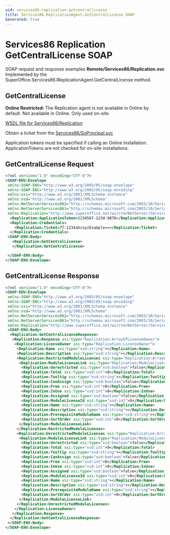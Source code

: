 ```yaml
---
uid: services86-replication-getcentrallicense
title: Services86.ReplicationAgent.GetCentralLicense SOAP
Generated: true
---
```


# Services86 Replication GetCentralLicense SOAP

SOAP request and response examples **Remote/Services86/Replication.svc**
Implemented by the <see cref="M:SuperOffice.Services86.IReplicationAgent.GetCentralLicense">SuperOffice.Services86.IReplicationAgent.GetCentralLicense</see> method.

## GetCentralLicense

<para /><b>Online Restricted:</b> The Replication agent is not available in Online by default. Not available in Online. Only used on-site.




[WSDL file for Services86/Replication](../Services86-Replication.md)

Obtain a ticket from the [Services86/SoPrincipal.svc](../SoPrincipal/SoPrincipal.md)

Application tokens must be specified if calling an Online installation. ApplicationTokens are not checked for on-site installations.

## GetCentralLicense Request

```xml
<?xml version="1.0" encoding="UTF-8"?>
<SOAP-ENV:Envelope
 xmlns:SOAP-ENV="http://www.w3.org/2003/05/soap-envelope"
 xmlns:SOAP-ENC="http://www.w3.org/2003/05/soap-encoding"
 xmlns:xsi="http://www.w3.org/2001/XMLSchema-instance"
 xmlns:xsd="http://www.w3.org/2001/XMLSchema"
 xmlns:NetServerServices862="http://schemas.microsoft.com/2003/10/Serialization/Arrays"
 xmlns:NetServerServices861="http://schemas.microsoft.com/2003/10/Serialization/"
 xmlns:Replication="http://www.superoffice.net/ws/crm/NetServer/Services86">
  <Replication:ApplicationToken>1234567-1234-9876</Replication:ApplicationToken>
  <Replication:Credentials>
    <Replication:Ticket>7T:1234abcxyzExample==</Replication:Ticket>
  </Replication:Credentials>
 <SOAP-ENV:Body>
   <Replication:GetCentralLicense>
   </Replication:GetCentralLicense>

 </SOAP-ENV:Body>
</SOAP-ENV:Envelope>

```


## GetCentralLicense Response

```xml
<?xml version="1.0" encoding="UTF-8"?>
<SOAP-ENV:Envelope
 xmlns:SOAP-ENV="http://www.w3.org/2003/05/soap-envelope"
 xmlns:SOAP-ENC="http://www.w3.org/2003/05/soap-encoding"
 xmlns:xsi="http://www.w3.org/2001/XMLSchema-instance"
 xmlns:xsd="http://www.w3.org/2001/XMLSchema"
 xmlns:NetServerServices862="http://schemas.microsoft.com/2003/10/Serialization/Arrays"
 xmlns:NetServerServices861="http://schemas.microsoft.com/2003/10/Serialization/"
 xmlns:Replication="http://www.superoffice.net/ws/crm/NetServer/Services86">
 <SOAP-ENV:Body>
  <Replication:GetCentralLicenseResponse>
   <Replication:Response xsi:type="Replication:ArrayOfLicenseOwner">
    <Replication:LicenseOwner xsi:type="Replication:LicenseOwner">
     <Replication:Name xsi:type="xsd:string"></Replication:Name>
     <Replication:Description xsi:type="xsd:string"></Replication:Description>
     <Replication:RestrictedModuleLicenses xsi:type="Replication:ArrayOfModuleLicenseLink">
      <Replication:ModuleLicenseLink xsi:type="Replication:ModuleLicenseLink">
       <Replication:Unrestricted xsi:type="xsd:boolean">false</Replication:Unrestricted>
       <Replication:Total xsi:type="xsd:int">0</Replication:Total>
       <Replication:Tooltip xsi:type="xsd:string"></Replication:Tooltip>
       <Replication:CanAssign xsi:type="xsd:boolean">false</Replication:CanAssign>
       <Replication:Free xsi:type="xsd:int">0</Replication:Free>
       <Replication:InUse xsi:type="xsd:int">0</Replication:InUse>
       <Replication:Assigned xsi:type="xsd:boolean">false</Replication:Assigned>
       <Replication:ModuleLicenseId xsi:type="xsd:int">0</Replication:ModuleLicenseId>
       <Replication:Name xsi:type="xsd:string"></Replication:Name>
       <Replication:Description xsi:type="xsd:string"></Replication:Description>
       <Replication:PrerequisiteModuleName xsi:type="xsd:string"></Replication:PrerequisiteModuleName>
       <Replication:SortOrder xsi:type="xsd:int">0</Replication:SortOrder>
      </Replication:ModuleLicenseLink>
     </Replication:RestrictedModuleLicenses>
     <Replication:UnrestrictedModuleLicenses xsi:type="Replication:ArrayOfModuleLicenseLink">
      <Replication:ModuleLicenseLink xsi:type="Replication:ModuleLicenseLink">
       <Replication:Unrestricted xsi:type="xsd:boolean">false</Replication:Unrestricted>
       <Replication:Total xsi:type="xsd:int">0</Replication:Total>
       <Replication:Tooltip xsi:type="xsd:string"></Replication:Tooltip>
       <Replication:CanAssign xsi:type="xsd:boolean">false</Replication:CanAssign>
       <Replication:Free xsi:type="xsd:int">0</Replication:Free>
       <Replication:InUse xsi:type="xsd:int">0</Replication:InUse>
       <Replication:Assigned xsi:type="xsd:boolean">false</Replication:Assigned>
       <Replication:ModuleLicenseId xsi:type="xsd:int">0</Replication:ModuleLicenseId>
       <Replication:Name xsi:type="xsd:string"></Replication:Name>
       <Replication:Description xsi:type="xsd:string"></Replication:Description>
       <Replication:PrerequisiteModuleName xsi:type="xsd:string"></Replication:PrerequisiteModuleName>
       <Replication:SortOrder xsi:type="xsd:int">0</Replication:SortOrder>
      </Replication:ModuleLicenseLink>
     </Replication:UnrestrictedModuleLicenses>
    </Replication:LicenseOwner>
   </Replication:Response>
  </Replication:GetCentralLicenseResponse>
 </SOAP-ENV:Body>
</SOAP-ENV:Envelope>

```

